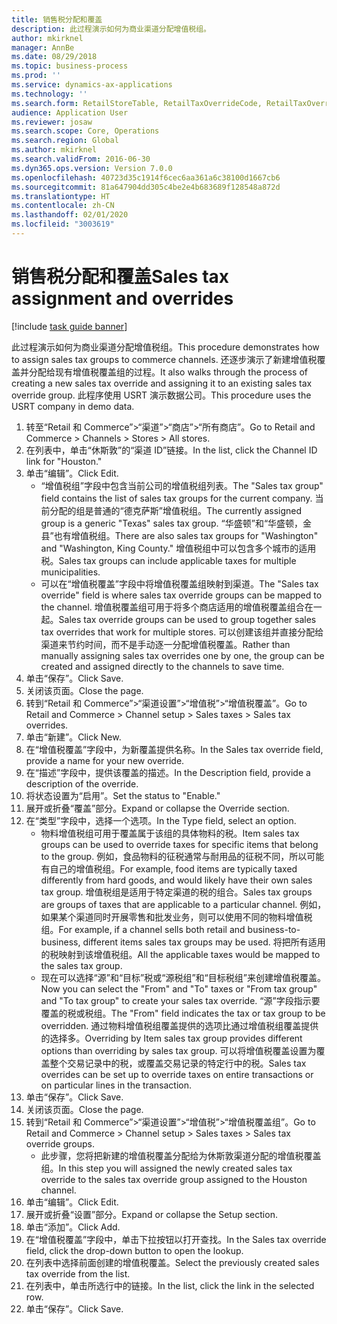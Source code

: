 ```yaml
---
title: 销售税分配和覆盖
description: 此过程演示如何为商业渠道分配增值税组。
author: mkirknel
manager: AnnBe
ms.date: 08/29/2018
ms.topic: business-process
ms.prod: ''
ms.service: dynamics-ax-applications
ms.technology: ''
ms.search.form: RetailStoreTable, RetailTaxOverrideCode, RetailTaxOverrideGroup
audience: Application User
ms.reviewer: josaw
ms.search.scope: Core, Operations
ms.search.region: Global
ms.author: mkirknel
ms.search.validFrom: 2016-06-30
ms.dyn365.ops.version: Version 7.0.0
ms.openlocfilehash: 40723d35c1914f6cec6aa361a6c38100d1667cb6
ms.sourcegitcommit: 81a647904dd305c4be2e4b683689f128548a872d
ms.translationtype: HT
ms.contentlocale: zh-CN
ms.lasthandoff: 02/01/2020
ms.locfileid: "3003619"
---
```

# <a name="sales-tax-assignment-and-overrides"></a><span data-ttu-id="9ce07-103"> 销售税分配和覆盖</span><span class="sxs-lookup"><span data-stu-id="9ce07-103">Sales tax assignment and overrides</span></span>

[!include [task guide banner](../../includes/task-guide-banner.md)]

<span data-ttu-id="9ce07-104">此过程演示如何为商业渠道分配增值税组。</span><span class="sxs-lookup"><span data-stu-id="9ce07-104">This procedure demonstrates how to assign sales tax groups to commerce channels.</span></span> <span data-ttu-id="9ce07-105">还逐步演示了新建增值税覆盖并分配给现有增值税覆盖组的过程。</span><span class="sxs-lookup"><span data-stu-id="9ce07-105">It also walks through the process of creating a new sales tax override and assigning it to an existing sales tax override group.</span></span> <span data-ttu-id="9ce07-106">此程序使用 USRT 演示数据公司。</span><span class="sxs-lookup"><span data-stu-id="9ce07-106">This procedure uses the USRT company in demo data.</span></span>

1. <span data-ttu-id="9ce07-107">转至“Retail 和 Commerce”>“渠道”>“商店”>“所有商店”。</span><span class="sxs-lookup"><span data-stu-id="9ce07-107">Go to Retail and Commerce > Channels > Stores > All stores.</span></span>
2. <span data-ttu-id="9ce07-108">在列表中，单击“休斯敦”的“渠道 ID”链接。</span><span class="sxs-lookup"><span data-stu-id="9ce07-108">In the list, click the Channel ID link for "Houston."</span></span>
3. <span data-ttu-id="9ce07-109">单击“编辑”。</span><span class="sxs-lookup"><span data-stu-id="9ce07-109">Click Edit.</span></span>
    * <span data-ttu-id="9ce07-110">“增值税组”字段中包含当前公司的增值税组列表。</span><span class="sxs-lookup"><span data-stu-id="9ce07-110">The "Sales tax group" field contains the list of sales tax groups for the current company.</span></span> <span data-ttu-id="9ce07-111">当前分配的组是普通的“德克萨斯”增值税组。</span><span class="sxs-lookup"><span data-stu-id="9ce07-111">The currently assigned group is a generic "Texas" sales tax group.</span></span> <span data-ttu-id="9ce07-112">“华盛顿”和“华盛顿，金县”也有增值税组。</span><span class="sxs-lookup"><span data-stu-id="9ce07-112">There are also sales tax groups for "Washington" and "Washington, King County."</span></span> <span data-ttu-id="9ce07-113">增值税组中可以包含多个城市的适用税。</span><span class="sxs-lookup"><span data-stu-id="9ce07-113">Sales tax groups can include applicable taxes for multiple municipalities.</span></span>  
    * <span data-ttu-id="9ce07-114">可以在“增值税覆盖”字段中将增值税覆盖组映射到渠道。</span><span class="sxs-lookup"><span data-stu-id="9ce07-114">The "Sales tax override" field is where sales tax override groups can be mapped to the channel.</span></span> <span data-ttu-id="9ce07-115">增值税覆盖组可用于将多个商店适用的增值税覆盖组合在一起。</span><span class="sxs-lookup"><span data-stu-id="9ce07-115">Sales tax override groups can be used to group together sales tax overrides that work for multiple stores.</span></span> <span data-ttu-id="9ce07-116">可以创建该组并直接分配给渠道来节约时间，而不是手动逐一分配增值税覆盖。</span><span class="sxs-lookup"><span data-stu-id="9ce07-116">Rather than manually assigning sales tax overrides one by one, the group can be created and assigned directly to the channels to save time.</span></span>  
4. <span data-ttu-id="9ce07-117">单击“保存”。</span><span class="sxs-lookup"><span data-stu-id="9ce07-117">Click Save.</span></span>
5. <span data-ttu-id="9ce07-118">关闭该页面。</span><span class="sxs-lookup"><span data-stu-id="9ce07-118">Close the page.</span></span>
6. <span data-ttu-id="9ce07-119">转到“Retail 和 Commerce”>“渠道设置”>“增值税”>“增值税覆盖”。</span><span class="sxs-lookup"><span data-stu-id="9ce07-119">Go to Retail and Commerce > Channel setup > Sales taxes > Sales tax overrides.</span></span>
7. <span data-ttu-id="9ce07-120">单击“新建”。</span><span class="sxs-lookup"><span data-stu-id="9ce07-120">Click New.</span></span>
8. <span data-ttu-id="9ce07-121">在“增值税覆盖”字段中，为新覆盖提供名称。</span><span class="sxs-lookup"><span data-stu-id="9ce07-121">In the Sales tax override field, provide a name for your new override.</span></span>
9. <span data-ttu-id="9ce07-122">在“描述”字段中，提供该覆盖的描述。</span><span class="sxs-lookup"><span data-stu-id="9ce07-122">In the Description field, provide a description of the override.</span></span>
10. <span data-ttu-id="9ce07-123">将状态设置为“启用”。</span><span class="sxs-lookup"><span data-stu-id="9ce07-123">Set the status to "Enable."</span></span>
11. <span data-ttu-id="9ce07-124">展开或折叠“覆盖”部分。</span><span class="sxs-lookup"><span data-stu-id="9ce07-124">Expand or collapse the Override section.</span></span>
12. <span data-ttu-id="9ce07-125">在“类型”字段中，选择一个选项。</span><span class="sxs-lookup"><span data-stu-id="9ce07-125">In the Type field, select an option.</span></span>
    * <span data-ttu-id="9ce07-126">物料增值税组可用于覆盖属于该组的具体物料的税。</span><span class="sxs-lookup"><span data-stu-id="9ce07-126">Item sales tax groups can be used to override taxes for specific items that belong to the group.</span></span> <span data-ttu-id="9ce07-127">例如，食品物料的征税通常与耐用品的征税不同，所以可能有自己的增值税组。</span><span class="sxs-lookup"><span data-stu-id="9ce07-127">For example, food items are typically taxed differently from hard goods, and would likely have their own sales tax group.</span></span> <span data-ttu-id="9ce07-128">增值税组是适用于特定渠道的税的组合。</span><span class="sxs-lookup"><span data-stu-id="9ce07-128">Sales tax groups are groups of taxes that are applicable to a particular channel.</span></span> <span data-ttu-id="9ce07-129">例如，如果某个渠道同时开展零售和批发业务，则可以使用不同的物料增值税组。</span><span class="sxs-lookup"><span data-stu-id="9ce07-129">For example, if a channel sells both retail and business-to-business, different items sales tax groups may be used.</span></span> <span data-ttu-id="9ce07-130">将把所有适用的税映射到该增值税组。</span><span class="sxs-lookup"><span data-stu-id="9ce07-130">All the applicable taxes would be mapped to the sales tax group.</span></span>  
    * <span data-ttu-id="9ce07-131">现在可以选择“源”和“目标”税或“源税组”和“目标税组”来创建增值税覆盖。</span><span class="sxs-lookup"><span data-stu-id="9ce07-131">Now you can select the "From" and "To" taxes or "From tax group" and "To tax group" to create your sales tax override.</span></span> <span data-ttu-id="9ce07-132">“源”字段指示要覆盖的税或税组。</span><span class="sxs-lookup"><span data-stu-id="9ce07-132">The "From" field indicates the tax or tax group to be overridden.</span></span> <span data-ttu-id="9ce07-133">通过物料增值税组覆盖提供的选项比通过增值税组覆盖提供的选择多。</span><span class="sxs-lookup"><span data-stu-id="9ce07-133">Overriding by Item sales tax group provides different options than overriding by sales tax group.</span></span> <span data-ttu-id="9ce07-134">可以将增值税覆盖设置为覆盖整个交易记录中的税，或覆盖交易记录的特定行中的税。</span><span class="sxs-lookup"><span data-stu-id="9ce07-134">Sales tax overrides can be set up to override taxes on entire transactions or on particular lines in the transaction.</span></span>  
13. <span data-ttu-id="9ce07-135">单击“保存”。</span><span class="sxs-lookup"><span data-stu-id="9ce07-135">Click Save.</span></span>
14. <span data-ttu-id="9ce07-136">关闭该页面。</span><span class="sxs-lookup"><span data-stu-id="9ce07-136">Close the page.</span></span>
15. <span data-ttu-id="9ce07-137">转到“Retail 和 Commerce”>“渠道设置”>“增值税”>“增值税覆盖组”。</span><span class="sxs-lookup"><span data-stu-id="9ce07-137">Go to Retail and Commerce > Channel setup > Sales taxes > Sales tax override groups.</span></span>
    * <span data-ttu-id="9ce07-138">此步骤，您将把新建的增值税覆盖分配给为休斯敦渠道分配的增值税覆盖组。</span><span class="sxs-lookup"><span data-stu-id="9ce07-138">In this step you will assigned the newly created sales tax override to the sales tax override group assigned to the Houston channel.</span></span>  
16. <span data-ttu-id="9ce07-139">单击“编辑”。</span><span class="sxs-lookup"><span data-stu-id="9ce07-139">Click Edit.</span></span>
17. <span data-ttu-id="9ce07-140">展开或折叠“设置”部分。</span><span class="sxs-lookup"><span data-stu-id="9ce07-140">Expand or collapse the Setup section.</span></span>
18. <span data-ttu-id="9ce07-141">单击“添加”。</span><span class="sxs-lookup"><span data-stu-id="9ce07-141">Click Add.</span></span>
19. <span data-ttu-id="9ce07-142">在“增值税覆盖”字段中，单击下拉按钮以打开查找。</span><span class="sxs-lookup"><span data-stu-id="9ce07-142">In the Sales tax override field, click the drop-down button to open the lookup.</span></span>
20. <span data-ttu-id="9ce07-143">在列表中选择前面创建的增值税覆盖。</span><span class="sxs-lookup"><span data-stu-id="9ce07-143">Select the previously created sales tax override from the list.</span></span>
21. <span data-ttu-id="9ce07-144">在列表中，单击所选行中的链接。</span><span class="sxs-lookup"><span data-stu-id="9ce07-144">In the list, click the link in the selected row.</span></span>
22. <span data-ttu-id="9ce07-145">单击“保存”。</span><span class="sxs-lookup"><span data-stu-id="9ce07-145">Click Save.</span></span>

